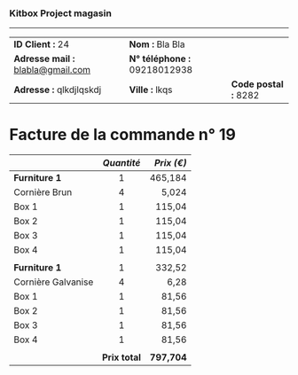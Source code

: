 ### Kitbox Project magasin
---
||||
|-|-|-|
|**ID Client :** 24|**Nom :** Bla Bla||
|**Adresse mail :** blabla@gmail.com|**N° téléphone :** 09218012938||
|**Adresse :** qlkdjlqskdj|**Ville :** lkqs|**Code postal :** 8282|
# Facture de la commande n° 19
||*Quantité*|*Prix (€)*|
| -|:-:| -:|
|**Furniture 1**|1|465,184|
|Cornière Brun|4|5,024|
|Box 1|1|115,04|
|Box 2|1|115,04|
|Box 3|1|115,04|
|Box 4|1|115,04|
|||
|**Furniture 1**|1|332,52|
|Cornière Galvanise|4|6,28|
|Box 1|1|81,56|
|Box 2|1|81,56|
|Box 3|1|81,56|
|Box 4|1|81,56|
|||
||**Prix total**|**797,704**|